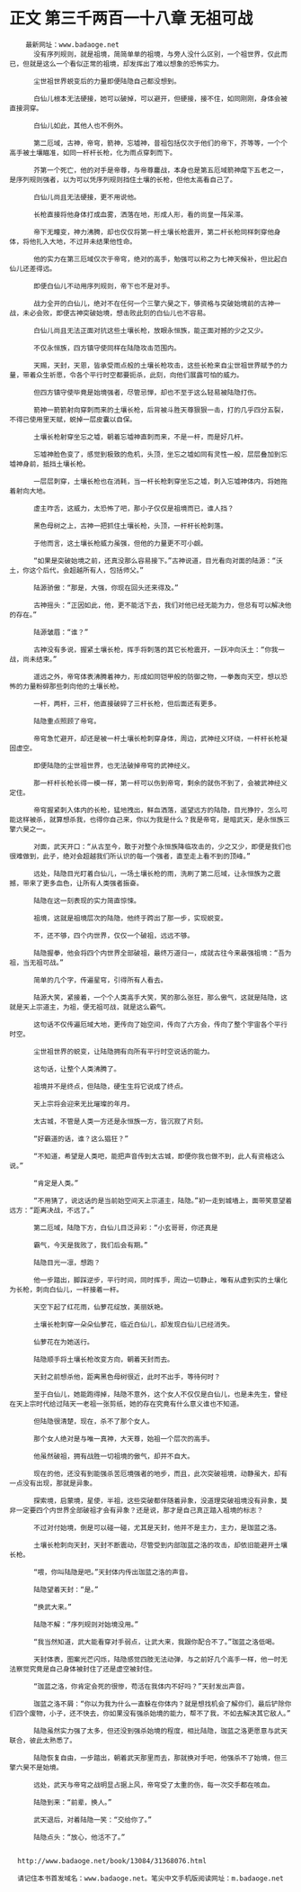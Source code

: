 # 正文 第三千两百一十八章 无祖可战
        最新网址：www.badaoge.net
          没有序列规则，就是祖境，简简单单的祖境，与旁人没什么区别，一个祖世界，仅此而已，但就是这么一个看似正常的祖境，却发挥出了难以想象的恐怖实力。
      
          尘世祖世界蜕变后的力量即便陆隐自己都没想到。
      
          白仙儿根本无法硬接，她可以破掉，可以避开，但硬接，接不住，如同刚刚，身体会被直接洞穿。
      
          白仙儿如此，其他人也不例外。
      
          第二厄域，古神，帝穹，箭神，忘墟神，昔祖包括仅次于他们的帝下，芥等等，一个个高手被土壤瞄准，如同一杆杆长枪，化为雨点穿刺而下。
      
          芥第一个死亡，他的对手是帝尊，与帝尊鏖战，本身也是第五厄域箭神麾下五老之一，是序列规则强者，以为可以凭序列规则挡住土壤的长枪，但他太高看自己了。
      
          白仙儿尚且无法硬接，更不用说他。
      
          长枪直接将他身体打成血雾，洒落在地，形成人形，看的尚皇一阵呆滞。
      
          帝下无瞳变，神力沸腾，却也仅仅将第一杆土壤长枪震开，第二杆长枪同样刺穿他身体，将他扎入大地，不过并未结果他性命。
      
          他的实力在第三厄域仅次于帝穹，绝对的高手，勉强可以称之为七神天候补，但比起白仙儿还差得远。
      
          即便白仙儿不动用序列规则，帝下也不是对手。
      
          战力全开的白仙儿，绝对不在任何一个三擎六昊之下，够资格与突破始境前的古神一战，未必会败，即便古神突破始境，想击败此刻的白仙儿也不容易。
      
          白仙儿尚且无法正面对抗这些土壤长枪，放眼永恒族，能正面对撼的少之又少。
      
          不仅永恒族，四方镇守使同样在陆隐攻击范围内。
      
          天赐，天封，天恩，皆承受雨点般的土壤长枪攻击，这些长枪来自尘世祖世界赋予的力量，带着众生祈愿，令各个平行时空都要扼杀，此刻，向他们展露可怕的威力。
      
          但四方镇守使毕竟是始境强者，尽管忌惮，却也不至于这么轻易被陆隐打伤。
      
          箭神一箭箭射向穿刺而来的土壤长枪，后背被斗胜天尊狠狠一击，打的几乎四分五裂，不得已使用里天赋，蜕掉一层皮囊以自保。
      
          土壤长枪射穿坐忘之墟，朝着忘墟神直刺而来，不是一杆，而是好几杆。
      
          忘墟神脸色变了，感觉到极致的危机，头顶，坐忘之墟如同有灵性一般，层层叠加到忘墟神身前，抵挡土壤长枪。
      
          一层层刺穿，土壤长枪也在消耗，当一杆长枪刺穿坐忘之墟，刺入忘墟神体内，将她拖着射向大地。
      
          虚主咋舌，这威力，太恐怖了吧，那小子仅仅是祖境而已，谁人挡？
      
          黑色母树之上，古神一把抓住土壤长枪，头顶，一杆杆长枪刺落。
      
          于他而言，这土壤长枪威力虽强，但他的力量更不可小觑。
      
          “如果是突破始境之前，还真没那么容易接下。”古神说道，目光看向对面的陆源：“沃土，你这个后代，会超越所有人，包括师父。”
      
          陆源骄傲：“那是，大强，你现在回头还来得及。”
      
          古神摇头：“正因如此，他，更不能活下去，我们对他已经无能为力，但总有可以解决他的存在。”
      
          陆源皱眉：“谁？”
      
          古神没有多说，握紧土壤长枪，挥手将刺落的其它长枪震开，一跃冲向沃土：“你我一战，尚未结束。”
      
          遥远之外，帝穹体表沸腾着神力，形成如同铠甲般的防御之物，一拳轰向天空，想以恐怖的力量粉碎那些刺向他的土壤长枪。
      
          一杆，两杆，三杆，他直接破碎了三杆长枪，但后面还有更多。
      
          陆隐重点照顾了帝穹。
      
          帝穹急忙避开，却还是被一杆土壤长枪刺穿身体，周边，武神经义环绕，一杆杆长枪凝固虚空。
      
          即便陆隐的尘世祖世界，也无法破掉帝穹的武神经义。
      
          那一杆杆长枪长得一模一样，第一杆可以伤到帝穹，剩余的就伤不到了，会被武神经义定住。
      
          帝穹握紧刺入体内的长枪，猛地拽出，鲜血洒落，遥望远方的陆隐，目光狰狞，怎么可能这样被杀，就算想杀我，也得你自己来，你以为我是什么？我是帝穹，是暗武天，是永恒族三擎六昊之一。
      
          对面，武天开口：“从古至今，敢于对整个永恒族降临攻击的，少之又少，即便是我们也很难做到，此子，绝对会超越我们所认识的每一个强者，直至走上看不到的顶峰。”
      
          远处，陆隐目光盯着白仙儿，一场土壤长枪的雨，洗刷了第二厄域，让永恒族为之震撼，带来了更多血色，让所有人类强者振奋。
      
          陆隐在这一刻表现的实力简直惊悚。
      
          祖境，这就是祖境层次的陆隐，他终于跨出了那一步，实现蜕变。
      
          不，还不够，四个内世界，仅仅一个破祖，远远不够。
      
          陆隐握拳，他会将四个内世界全部破祖，最终万道归一，成就古往今来最强祖境：“吾为祖，当无祖可战。”
      
          简单的几个字，传遍星穹，引得所有人看去。
      
          陆源大笑，紧接着，一个个人类高手大笑，笑的那么张狂，那么傲气，这就是陆隐，这就是天上宗道主，为祖，便无祖可战，就是这么霸气。
      
          这句话不仅传遍厄域大地，更传向了始空间，传向了六方会，传向了整个宇宙各个平行时空。
      
          尘世祖世界的蜕变，让陆隐拥有向所有平行时空说话的能力。
      
          这句话，让整个人类沸腾了。
      
          祖境并不是终点，但陆隐，硬生生将它说成了终点。
      
          天上宗将会迎来无比璀璨的年月。
      
          太古城，不管是人类一方还是永恒族一方，皆沉寂了片刻。
      
          “好霸道的话，谁？这么猖狂？”
      
          “不知道，希望是人类吧，能把声音传到太古城，即便你我也做不到，此人有资格这么说。”
      
          “肯定是人类。”
      
          “不用猜了，说这话的是当前始空间天上宗道主，陆隐。”初一走到城墙上，面带笑意望着远方：“距离决战，不远了。”
      
          第二厄域，陆隐下方，白仙儿目泛异彩：“小玄哥哥，你还真是
      
          霸气，今天是我败了，我们后会有期。”
      
          陆隐目光一凛，想跑？
      
          他一步踏出，脚踩逆步，平行时间，同时挥手，周边一切静止，唯有从虚到实的土壤化为长枪，刺向白仙儿，一杆接着一杆。
      
          天空下起了红花雨，仙萝花绽放，美丽妖艳。
      
          土壤长枪刺穿一朵朵仙萝花，临近白仙儿，却发现白仙儿已经消失。
      
          仙萝花在为她送行。
      
          陆隐顺手将土壤长枪改变方向，朝着天封而去。
      
          天封之前想杀他，距离黑色母树很近，此时不出手，等待何时？
      
          至于白仙儿，她能跑得掉，陆隐不意外，这个女人不仅仅是白仙儿，也是未先生，曾经在天上宗时代给过陆天一老祖一张剪纸，她的存在究竟有什么意义谁也不知道。
      
          但陆隐很清楚，现在，杀不了那个女人。
      
          那个女人绝对是与唯一真神，大天尊，始祖一个层次的高手。
      
          他虽然破祖，拥有战胜一切祖境的傲气，却并不自大。
      
          现在的他，还没有到能强杀苦厄境强者的地步，而且，此次突破祖境，动静虽大，却有一点没有出现，那就是异象。
      
          探索境，启蒙境，星使，半祖，这些突破都伴随着异象，没道理突破祖境没有异象，莫非一定要四个内世界全部破祖才会有异象？还是说，那才是自己真正踏入祖境的标志？
      
          不过对付始境，倒是可以碰一碰，尤其是天封，他并不是主力，主力，是珈蓝之洛。
      
          土壤长枪刺向天封，天封不断震动，尽管受到内部珈蓝之洛的攻击，却依旧能避开土壤长枪。
      
          “喂，你叫陆隐是吧。”天封体内传出珈蓝之洛的声音。
      
          陆隐望着天封：“是。”
      
          “换武大来。”
      
          陆隐不解：“序列规则对始境没用。”
      
          “我当然知道，武大能看穿对手弱点，让武大来，我跟你配合不了。”珈蓝之洛低喝。
      
          天封体表，图案光芒闪烁，陆隐感觉四肢无法动弹，与之前好几个高手一样，他一时无法察觉究竟是自己身体被封住了还是虚空被封住。
      
          “珈蓝之洛，你肯定会死的很惨，苟活在我体内不好吗？”天封发出声音。
      
          珈蓝之洛不屑：“你以为我为什么一直躲在你体内？就是想找机会了解你们，最后铲除你们四个废物，小子，还不快去，你如果没有强杀始境的能力，帮不了我，不如去解决其它敌人。”
      
          陆隐虽然实力强了太多，但还没到强杀始境的程度，相比陆隐，珈蓝之洛更愿意与武天联合，彼此太熟悉了。
      
          陆隐恢复自由，一步踏出，朝着武天那里而去，那就换对手吧，他强杀不了始境，但三擎六昊不是始境。
      
          远处，武天与帝穹之战明显占据上风，帝穹受了太重的伤，每一次交手都在咳血。
      
          陆隐到来：“前辈，换人。”
      
          武天退后，对着陆隐一笑：“交给你了。”
      
          陆隐点头：“放心，他活不了。”
      
      
      http://www.badaoge.net/book/13084/31368076.html
      
      请记住本书首发域名：www.badaoge.net。笔尖中文手机版阅读网址：m.badaoge.net